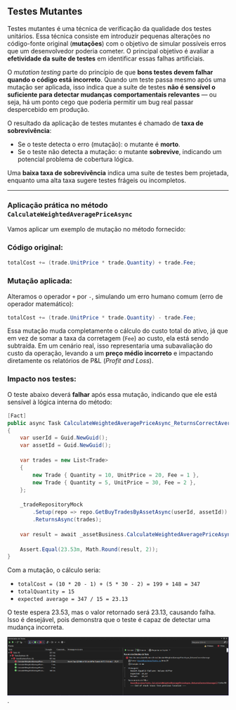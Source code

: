 ## Testes Mutantes

Testes mutantes é uma técnica de verificação da qualidade dos testes unitários. Essa técnica consiste em introduzir pequenas alterações no código-fonte original (**mutações**) com o objetivo de simular possíveis erros que um desenvolvedor poderia cometer. O principal objetivo é avaliar a **efetividade da suíte de testes** em identificar essas falhas artificiais.

O *mutation testing* parte do princípio de que **bons testes devem falhar quando o código está incorreto**. Quando um teste passa mesmo após uma mutação ser aplicada, isso indica que a suíte de testes **não é sensível o suficiente para detectar mudanças comportamentais relevantes** — ou seja, há um ponto cego que poderia permitir um bug real passar despercebido em produção.

O resultado da aplicação de testes mutantes é chamado de **taxa de sobrevivência**:

- Se o teste detecta o erro (mutação): o mutante é **morto**.
- Se o teste não detecta a mutação: o mutante **sobrevive**, indicando um potencial problema de cobertura lógica.

Uma **baixa taxa de sobrevivência** indica uma suíte de testes bem projetada, enquanto uma alta taxa sugere testes frágeis ou incompletos.

---

### Aplicação prática no método `CalculateWeightedAveragePriceAsync`

Vamos aplicar um exemplo de mutação no método fornecido:

### Código original:

```csharp
totalCost += (trade.UnitPrice * trade.Quantity) + trade.Fee;

```

### Mutação aplicada:

Alteramos o operador `+` por `-`, simulando um erro humano comum (erro de operador matemático):

```csharp
totalCost += (trade.UnitPrice * trade.Quantity) - trade.Fee;

```

Essa mutação muda completamente o cálculo do custo total do ativo, já que em vez de somar a taxa da corretagem (`Fee`) ao custo, ela está sendo subtraída. Em um cenário real, isso representaria uma subavaliação do custo da operação, levando a um **preço médio incorreto** e impactando diretamente os relatórios de P&L (*Profit and Loss*).

### Impacto nos testes:

O teste abaixo deverá **falhar** após essa mutação, indicando que ele está sensível à lógica interna do método:

```csharp
[Fact]
public async Task CalculateWeightedAveragePriceAsync_ReturnsCorrectAverage()
{
    var userId = Guid.NewGuid();
    var assetId = Guid.NewGuid();

    var trades = new List<Trade>
    {
        new Trade { Quantity = 10, UnitPrice = 20, Fee = 1 },
        new Trade { Quantity = 5, UnitPrice = 30, Fee = 2 },
    };

    _tradeRepositoryMock
        .Setup(repo => repo.GetBuyTradesByAssetAsync(userId, assetId))
        .ReturnsAsync(trades);

    var result = await _assetBusiness.CalculateWeightedAveragePriceAsync(userId, assetId);

    Assert.Equal(23.53m, Math.Round(result, 2));
}

```

Com a mutação, o cálculo seria:

- `totalCost = (10 * 20 - 1) + (5 * 30 - 2) = 199 + 148 = 347`
- `totalQuantity = 15`
- `expected average = 347 / 15 = 23.13`

O teste espera 23.53, mas o valor retornado será 23.13, causando falha. Isso é desejável, pois demonstra que o teste é capaz de detectar uma mudança incorreta.

![TesteMutanteFail](../assets/TesteMutanteFail.PNG).

